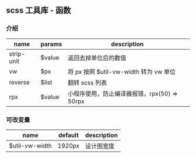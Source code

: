## scss 工具库 - 函数

### 介绍

 name       | params      | description
 ---------- | ----------- | --------------------------------------
 strip-unit | $value      | 返回去掉单位后的数值
 vw         | $px         | 将 px 按照 $util-vw-width 转为 vw 单位
 reverse    | $list       | 翻转 scss 列表
 rpx        | $value      | 小程序使用，防止编译器报错，rpx(50) => 50rpx
 
### 可改变量

 name              | default | description
 ----------------- | ------- | ---------------------------
 $util-vw-width    | 1920px  | 设计图宽度
 
